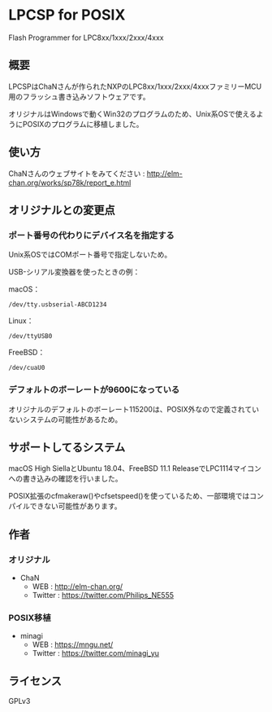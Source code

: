 # LPCSP for POSIX

Flash Programmer for LPC8xx/1xxx/2xxx/4xxx


## 概要

LPCSPはChaNさんが作られたNXPのLPC8xx/1xxx/2xxx/4xxxファミリーMCU用のフラッシュ書き込みソフトウェアです。

オリジナルはWindowsで動くWin32のプログラムのため、Unix系OSで使えるようにPOSIXのプログラムに移植しました。


## 使い方

ChaNさんのウェブサイトをみてください : http://elm-chan.org/works/sp78k/report_e.html


## オリジナルとの変更点

### ポート番号の代わりにデバイス名を指定する

Unix系OSではCOMポート番号で指定しないため。

USB-シリアル変換器を使ったときの例：

macOS：

    /dev/tty.usbserial-ABCD1234

Linux：

    /dev/ttyUSB0

FreeBSD：

    /dev/cuaU0

### デフォルトのボーレートが9600になっている

オリジナルのデフォルトのボーレート115200は、POSIX外なので定義されていないシステムの可能性があるため。


## サポートしてるシステム
macOS High SiellaとUbuntu 18.04、FreeBSD 11.1 ReleaseでLPC1114マイコンへの書き込みの確認を行いました。

POSIX拡張のcfmakeraw()やcfsetspeed()を使っているため、一部環境ではコンパイルできない可能性があります。


## 作者

### オリジナル

- ChaN
    - WEB : http://elm-chan.org/
    - Twitter : https://twitter.com/Philips_NE555

### POSIX移植

- minagi
    - WEB : https://mngu.net/
    - Twitter : https://twitter.com/minagi_yu


## ライセンス

GPLv3